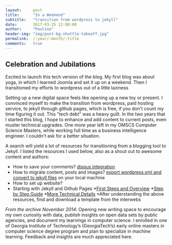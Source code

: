 ```yaml
---
layout:     post
title:      "In a Weekend"
subtitle:   "transition from wordpress to jekyll"
date:       2017-03-25 12:00:00
author:     "Pauline"
header-img: "img/post-bg-shuttle-takeoff.jpg"
permalink:  /:year/:month/:title
comments:   true 
---
```

## Celebration and Jubilations 
Excited to launch this tech version of the blog. My first blog was about yoga, in which I learned Joomla and set it up on a weekend. Then I transitioned my efforts to wordpress out of a little laziness 

Setting up a new digital space feels like opening up a new toy or present. I convinced myself to make the transition from wordpress, paid hosting service, to jekyll through github pages, which is free, if you don't count my time figuring it out. This "tech debt" was a heavy guilt. In the two years that I started this blog, I hope to enhance and add content to current posts, even muster technical upgrades. One more year left in my OMSCS Computer Science Masters, while working full time as a business intelligence engineer. I couldn't ask for a better situation.

A search will yield a lot of resources for transitioning from a blogging tool to Jekyll. I listed the resources I used below, also as a shout out to awesome content and authors:
* How to save your comments? [disqus integration](http://www.girliemac.com/blog/2013/12/27/wordpress-to-jekyll/)
* How to migrate content, posts and images? [export wordpress.xml and convert to jekyll files](http://www.adamwadeharris.com/how-to-convert-a-wordpress-site-to-jekyll-with-github-pages/) on your local machine 
* How to set up website?
* Starting with Jekyll and Github Pages
	*[First Steps and Overview](http://bdewilde.github.io/blog/2014/08/10/on-starting-over-with-jekyll/)
	*[Step by Step Guide](http://jmcglone.com/guides/github-pages/#)
	*[More Technical Details](https://mademistakes.com/articles/using-jekyll-2016/)
	*After understanding the above resources, find and download a template from the interwebs 

_From the archive November 2014_: Opening new writing space to encourage my own curiosity with data, publish insights on open data sets by public agencies, and document my learnings in computer science. I enrolled in one of Georgia Institute of Technology’s (GeorgiaTech’s) early online masters in computer science degree program and plan to specialize in machine learning. Feedback and insights are much appreciated here.</p>
